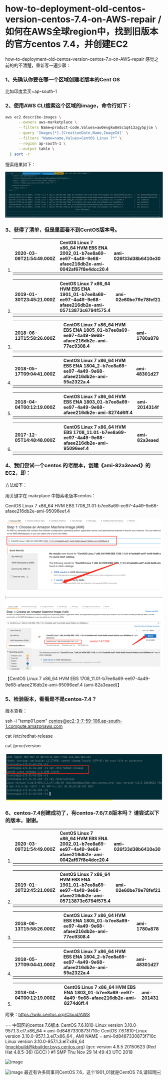 # how-to-deployment-old-centos-version-centos-7.4-on-AWS-repair / 如何在AWS全球region中，找到旧版本的官方centos 7.4，并创建EC2


how-to-deployment-old-centos-version-centos-7.x-on-AWS-repair 感觉之前的的不清楚，重新写一遍步骤：



### 1、先确认你要在哪一个区域创建老版本的Cent OS

 比如印度孟买=ap-south-1





### 2、使用AWS CLI搜索这个区域的image，命令行如下：

~~~bash
aws ec2 describe-images \
      --owners aws-marketplace \
      --filters Name=product-code,Values=aw0evgkw8e5c1q413zgy5pjce \
      --query 'Images[*].[CreationDate,Name,ImageId]' \
      --filters "Name=name,Values=CentOS Linux 7*" \
      --region ap-south-1 \
      --output table \
  | sort -r
~~~

搜索结果如下：

![image-20210621174946104](https://raw.githubusercontent.com/liangyimingcom/storage/master/uPic/image-20210621174946104.png)





### 3、获得了清单，但是里面看不到CentOS版本号。

1. | 2020-03-09T21:54:49.000Z | CentOS Linux 7 x86_64 HVM EBS ENA 2002_01-b7ee8a69-ee97-4a49-9e68-afaee216db2e-ami-0042af67f8e4dcc20.4 | ami-026f33d38b6410e30 |
   | ------------------------ | ------------------------------------------------------------ | --------------------- |
   |                          |                                                              |                       |

2. | 2019-01-30T23:45:21.000Z | CentOS Linux 7 x86_64 HVM EBS ENA 1901_01-b7ee8a69-ee97-4a49-9e68-afaee216db2e-ami-05713873c6794f575.4 | ami-02e60be79e78fef21 |
   | ------------------------ | ------------------------------------------------------------ | --------------------- |
   |                          |                                                              |                       |

3. | 2018-06-13T15:58:26.000Z | CentOS Linux 7 x86_64 HVM EBS ENA 1805_01-b7ee8a69-ee97-4a49-9e68-afaee216db2e-ami-77ec9308.4 | ami-1780a878 |
   | ------------------------ | ------------------------------------------------------------ | ------------ |
   |                          |                                                              |              |

4. | 2018-05-17T09:04:41.000Z | CentOS Linux 7 x86_64 HVM EBS ENA 1804_2-b7ee8a69-ee97-4a49-9e68-afaee216db2e-ami-55a2322a.4 | ami-48301d27 |
   | ------------------------ | ------------------------------------------------------------ | ------------ |
   |                          |                                                              |              |

5. | 2018-04-04T00:12:19.000Z | CentOS Linux 7 x86_64 HVM EBS ENA 1803_01-b7ee8a69-ee97-4a49-9e68-afaee216db2e-ami-8274d6ff.4 | ami-2014314f |
   | ------------------------ | ------------------------------------------------------------ | ------------ |
   |                          |                                                              |              |

6. | 2017-12-05T14:48:48.000Z | CentOS Linux 7 x86_64 HVM EBS 1708_11.01-b7ee8a69-ee97-4a49-9e68-afaee216db2e-ami-95096eef.4 | ami-82a3eaed |
   | ------------------------ | ------------------------------------------------------------ | ------------ |
   |                          |                                                              |              |





### 4、我们尝试一个centos 的老版本，创建《ami-82a3eaed》的EC2，即：

方法如下：

用关键字在 makrplace 中搜索老版本centos：

CentOS Linux 7 x86_64 HVM EBS 1708_11.01-b7ee8a69-ee97-4a49-9e68-afaee216db2e-ami-95096eef.4

 

![image-20210621175529596](https://raw.githubusercontent.com/liangyimingcom/storage/master/uPic/image-20210621175529596.png)

【CentOS Linux 7 x86_64 HVM EBS 1708_11.01-b7ee8a69-ee97-4a49-9e68-afaee216db2e-ami-95096eef.4 (ami-82a3eaed)】





### 5、检验版本，看看是不是centos-7.4？

版本查看：

ssh -i "temp01.pem" centos@ec2-3-7-59-106.ap-south-1.compute.amazonaws.com

cat /etc/redhat-release

cat /proc/version

![image-20210621175609704](https://raw.githubusercontent.com/liangyimingcom/storage/master/uPic/image-20210621175609704.png)





### 6、centos-7.4创建成功了，有centos-7.6/7.8版本吗？ 请尝试以下的版本，谢谢。



1. | 2020-03-09T21:54:49.000Z | CentOS Linux 7 x86_64 HVM EBS ENA 2002_01-b7ee8a69-ee97-4a49-9e68-afaee216db2e-ami-0042af67f8e4dcc20.4 | ami-026f33d38b6410e30 |
   | ------------------------ | ------------------------------------------------------------ | --------------------- |
   |                          |                                                              |                       |

2. | 2019-01-30T23:45:21.000Z | CentOS Linux 7 x86_64 HVM EBS ENA 1901_01-b7ee8a69-ee97-4a49-9e68-afaee216db2e-ami-05713873c6794f575.4 | ami-02e60be79e78fef21 |
   | ------------------------ | ------------------------------------------------------------ | --------------------- |
   |                          |                                                              |                       |

3. | 2018-06-13T15:58:26.000Z | CentOS Linux 7 x86_64 HVM EBS ENA 1805_01-b7ee8a69-ee97-4a49-9e68-afaee216db2e-ami-77ec9308.4 | ami-1780a878 |
   | ------------------------ | ------------------------------------------------------------ | ------------ |
   |                          |                                                              |              |

4. | 2018-05-17T09:04:41.000Z | CentOS Linux 7 x86_64 HVM EBS ENA 1804_2-b7ee8a69-ee97-4a49-9e68-afaee216db2e-ami-55a2322a.4 | ami-48301d27 |
   | ------------------------ | ------------------------------------------------------------ | ------------ |
   |                          |                                                              |              |

5. | 2018-04-04T00:12:19.000Z | CentOS Linux 7 x86_64 HVM EBS ENA 1803_01-b7ee8a69-ee97-4a49-9e68-afaee216db2e-ami-8274d6ff.4 | ami-201431 |
   | ------------------------ | ------------------------------------------------------------ | ---------- |









附录：https://wiki.centos.org/Cloud/AWS






== 
中国区的centos 7.6版本
CentOS 7.6.1810-Linux version 3.10.0-957.1.3.el7.x86_64 = ami-0d8487330873f710c
CentOS 7.6.1810-Linux version 3.10.0-957.1.3.el7.x86_64 ,  AMI NAME = ami-0d8487330873f710c
Linux version 3.10.0-957.1.3.el7.x86_64 (mockbuild@kbuilder.bsys.centos.org) (gcc version 4.8.5 20150623 (Red Hat 4.8.5-36) (GCC) ) #1 SMP Thu Nov 29 14:49:43 UTC 2018

<img width="820" alt="image" src="https://user-images.githubusercontent.com/32609181/204427111-6f5383fe-e56b-44c8-8637-b273640e12f7.png">

![image](https://user-images.githubusercontent.com/32609181/204427137-12ad8d3c-eb90-4f40-a232-fb48b40a2b80.png)
最近有许多同事问CentOS 7.6，这个1901_01就是CentOS 7.6,请知晓￼


 
 


